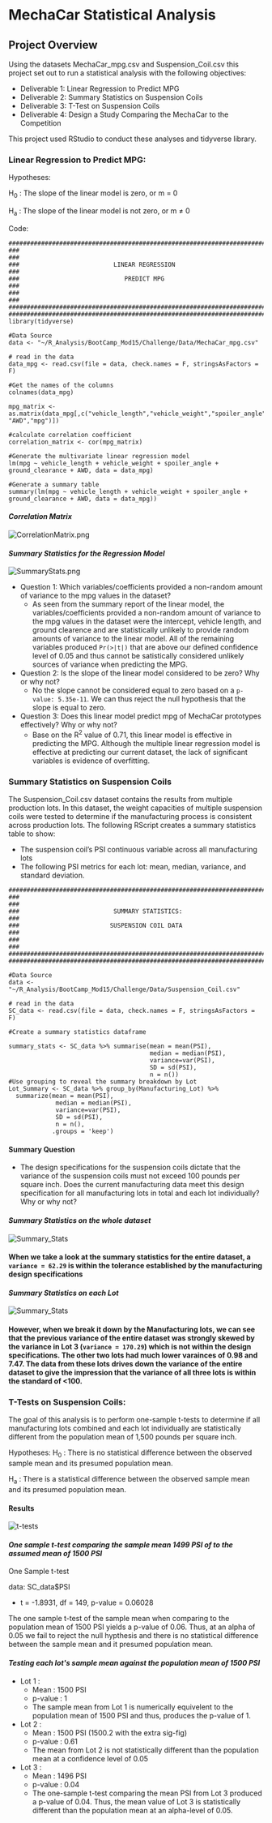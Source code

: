 # MechaCar Statistical Analysis

## Project Overview
Using the datasets MechaCar_mpg.csv and Suspension_Coil.csv this project set out to run a statistical analysis with the following objectives:
- Deliverable 1: Linear Regression to Predict MPG
- Deliverable 2: Summary Statistics on Suspension Coils
- Deliverable 3: T-Test on Suspension Coils
- Deliverable 4: Design a Study Comparing the MechaCar to the Competition

This project used RStudio to conduct these analyses and tidyverse library.

### Linear Regression to Predict MPG:
Hypotheses:

H<sub>0</sub> : The slope of the linear model is zero, or m = 0

H<sub>a</sub> : The slope of the linear model is not zero, or m ≠ 0

Code:
```RScript
###########################################################################
###                                                                     ###
###                          LINEAR REGRESSION                          ###
###                             PREDICT MPG                             ###
###                                                                     ###
###########################################################################
###########################################################################
library(tidyverse)

#Data Source
data <- "~/R_Analysis/BootCamp_Mod15/Challenge/Data/MechaCar_mpg.csv"

# read in the data
data_mpg <- read.csv(file = data, check.names = F, stringsAsFactors = F)

#Get the names of the columns
colnames(data_mpg) 

mpg_matrix <- as.matrix(data_mpg[,c("vehicle_length","vehicle_weight","spoiler_angle","ground_clearance", "AWD","mpg")]) 

#calculate correlation coefficient
correlation_matrix <- cor(mpg_matrix)

#Generate the multivariate linear regression model
lm(mpg ~ vehicle_length + vehicle_weight + spoiler_angle + ground_clearance + AWD, data = data_mpg)

#Generate a summary table
summary(lm(mpg ~ vehicle_length + vehicle_weight + spoiler_angle + ground_clearance + AWD, data = data_mpg))
```
#### *Correlation Matrix*
![CorrelationMatrix.png](/Images/D1_CorrMatric.png)

#### *Summary Statistics for the Regression Model*
![SummaryStats.png](/Images/D1_LR_Summary.png)

- Question 1: Which variables/coefficients provided a non-random amount of variance to the mpg values in the dataset?
  - As seen from the summary report of the linear model, the variables/coefficients provided a non-random amount of variance to the mpg values in the dataset were the intercept, vehicle length, and ground clearence and are statistically unlikely to provide random amounts of variance to the linear model. All of the remaining variables produced `Pr(>|t|)` that are above our defined confidence level of 0.05 and thus cannot be satistically considered unlikely sources of variance when predicting the MPG.
- Question 2: Is the slope of the linear model considered to be zero? Why or why not?
  - No the slope cannot be considered equal to zero based on a  `p-value: 5.35e-11`. We can thus reject the null hypothesis that the slope is equal to zero.
- Question 3: Does this linear model predict mpg of MechaCar prototypes effectively? Why or why not?
  - Base on the R<sup>2</sup> value of 0.71, this linear model is effective in predicting the MPG. Although the multiple linear regression model is effective at predicting our current dataset, the lack of significant variables is evidence of overfitting.

### Summary Statistics on Suspension Coils
The Suspension_Coil.csv dataset contains the results from multiple production lots. In this dataset, the weight capacities of multiple suspension coils were tested to determine if the manufacturing process is consistent across production lots. The following RScript creates a summary statistics table to show:

- The suspension coil’s PSI continuous variable across all manufacturing lots
- The following PSI metrics for each lot: mean, median, variance, and standard deviation.

```RScript
############################################################################
###                                                                      ###
###                          SUMMARY STATISTICS:                         ###
###                         SUSPENSION COIL DATA                         ###
###                                                                      ###
############################################################################
############################################################################

#Data Source
data <- "~/R_Analysis/BootCamp_Mod15/Challenge/Data/Suspension_Coil.csv"

# read in the data
SC_data <- read.csv(file = data, check.names = F, stringsAsFactors = F)

#Create a summary statistics dataframe

summary_stats <- SC_data %>% summarise(mean = mean(PSI),
                                       median = median(PSI),
                                       variance=var(PSI),
                                       SD = sd(PSI),
                                       n = n())
#Use grouping to reveal the summary breakdown by Lot
Lot_Summary <- SC_data %>% group_by(Manufacturing_Lot) %>% 
  summarize(mean = mean(PSI),
             median = median(PSI),
             variance=var(PSI),
             SD = sd(PSI),
             n = n(),
            .groups = 'keep')
```
 #### Summary Question
- The design specifications for the suspension coils dictate that the variance of the suspension coils must not exceed 100 pounds per square inch. Does the current manufacturing data meet this design specification for all manufacturing lots in total and each lot individually? Why or why not?

#### *Summary Statistics on the whole dataset*
![Summary_Stats](/Images/SC_Summary.png)

#### When we take a look at the summary statistics for the entire dataset, a `variance = 62.29` is within the tolerance established by the manufacturing design specifications

#### *Summary Statistics on each Lot*
![Summary_Stats](/Images/Lot_Summary.png)

#### However, when we break it down by the Manufacturing lots, we can see that the previous variance of the entire dataset was strongly skewed by the variance in Lot 3 (`variance = 170.29`) which is not within the design specifications. The other two lots had much lower varainces of 0.98 and 7.47. The data from these lots drives down the variance of the entire dataset to give the impression that the variance of all three lots is within the standard of <100. 


### T-Tests on Suspension Coils:
The goal of this analysis is to perform one-sample t-tests to determine if all manufacturing lots combined and each lot individually are statistically different from the population mean of 1,500 pounds per square inch.

Hypotheses:
H<sub>0</sub> : There is no statistical difference between the observed sample mean and its presumed population mean.

H<sub>a</sub> : There is a statistical difference between the observed sample mean and its presumed population mean.

#### Results

![t-tests](/Images/t-tests.png)

#### *One sample t-test comparing the sample mean 1499 PSI of to the assumed mean of 1500 PSI*
One Sample t-test

data:  SC_data$PSI
- t = -1.8931, df = 149, p-value = 0.06028

The one sample t-test of the sample mean when comparing to the population mean of 1500 PSI yields a p-value of 0.06. Thus, at an alpha of 0.05 we fail to reject the null hypthesis and there is no statistical difference between the sample mean and it presumed population mean.

#### *Testing each lot's sample mean against the population mean of 1500 PSI*

- Lot 1 :
  - Mean : 1500 PSI
  - p-value : 1
  - The sample mean from Lot 1 is numerically equivelent to the population mean of 1500 PSI and thus, produces the p-value of 1.
- Lot 2 :
  - Mean : 1500 PSI (1500.2 with the extra sig-fig)
  - p-value : 0.61
  - The mean from Lot 2 is not statistically different than the population mean at a confidence level of 0.05
- Lot 3 :
  - Mean : 1496 PSI 
  - p-value : 0.04
  - The one-sample t-test comparing the mean PSI from Lot 3 produced a p-value of 0.04. Thus, the mean value of Lot 3 is statistically different than the population mean at an alpha-level of 0.05.

